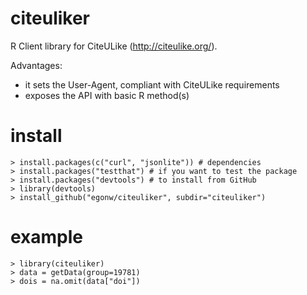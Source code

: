 # citeuliker

R Client library for CiteULike (http://citeulike.org/).

Advantages:

* it sets the User-Agent, compliant with CiteULike requirements
* exposes the API with basic R method(s)

# install

    > install.packages(c("curl", "jsonlite")) # dependencies
    > install.packages("testthat") # if you want to test the package
    > install.packages("devtools") # to install from GitHub
    > library(devtools)
    > install_github("egonw/citeuliker", subdir="citeuliker")

# example

    > library(citeuliker)
    > data = getData(group=19781)
    > dois = na.omit(data["doi"])
